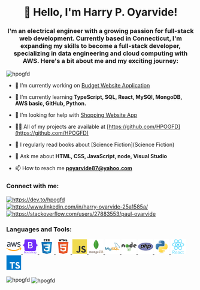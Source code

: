 <h1 align="center">👋 Hello, I'm Harry P. Oyarvide!</h1>
<h3 align="center">I'm an electrical engineer with a growing passion for full-stack web development. Currently based in Connecticut, I'm expanding my skills to become a full-stack developer, specializing in data engineering and cloud computing with AWS. Here's a bit about me and my exciting journey:</h3>

<p align="left"> <img src="https://komarev.com/ghpvc/?username=hpogfd&label=Profile%20views&color=0e75b6&style=flat" alt="hpogfd" /> </p>

- 🔭 I’m currently working on [Budget Website Application](https://github.com/HPOpersonalProjects/BudgetApp.git)

- 🌱 I’m currently learning **TypeScript, SQL, React, MySQl, MongoDB, AWS basic, GitHub, Python.**

- 🤝 I’m looking for help with [Shopping Website App](https://github.com/HPOpersonalProjects/ShoppingApp.git)

- 👨‍💻 All of my projects are available at [https://github.com/HPOGFD](https://github.com/HPOGFD)

- 📝 I regularly read books about [Science Fiction](Science Fiction)

- 💬 Ask me about **HTML, CSS, JavaScript, node, Visual Studio**

- 📫 How to reach me **poyarvide87@yahoo.com**

<h3 align="left">Connect with me:</h3>
<p align="left">
<a href="https://dev.to/https://dev.to/hpogfd" target="blank"><img align="center" src="https://raw.githubusercontent.com/rahuldkjain/github-profile-readme-generator/master/src/images/icons/Social/devto.svg" alt="https://dev.to/hpogfd" height="30" width="40" /></a>
<a href="https://www.linkedin.com/in/harry-oyarvide-25a1585a/" target="blank"><img align="center" src="https://raw.githubusercontent.com/rahuldkjain/github-profile-readme-generator/master/src/images/icons/Social/linked-in-alt.svg" alt="https://www.linkedin.com/in/harry-oyarvide-25a1585a/" height="30" width="40" /></a>
<a href="https://stackoverflow.com/users/https://stackoverflow.com/users/27883553/paul-oyarvide" target="blank"><img align="center" src="https://raw.githubusercontent.com/rahuldkjain/github-profile-readme-generator/master/src/images/icons/Social/stack-overflow.svg" alt="https://stackoverflow.com/users/27883553/paul-oyarvide" height="30" width="40" /></a>
</p>

<h3 align="left">Languages and Tools:</h3>
<p align="left"> <a href="https://aws.amazon.com" target="_blank" rel="noreferrer"> <img src="https://raw.githubusercontent.com/devicons/devicon/master/icons/amazonwebservices/amazonwebservices-original-wordmark.svg" alt="aws" width="40" height="40"/> </a> <a href="https://getbootstrap.com" target="_blank" rel="noreferrer"> <img src="https://raw.githubusercontent.com/devicons/devicon/master/icons/bootstrap/bootstrap-plain-wordmark.svg" alt="bootstrap" width="40" height="40"/> </a> <a href="https://www.w3schools.com/css/" target="_blank" rel="noreferrer"> <img src="https://raw.githubusercontent.com/devicons/devicon/master/icons/css3/css3-original-wordmark.svg" alt="css3" width="40" height="40"/> </a> <a href="https://www.w3.org/html/" target="_blank" rel="noreferrer"> <img src="https://raw.githubusercontent.com/devicons/devicon/master/icons/html5/html5-original-wordmark.svg" alt="html5" width="40" height="40"/> </a> <a href="https://developer.mozilla.org/en-US/docs/Web/JavaScript" target="_blank" rel="noreferrer"> <img src="https://raw.githubusercontent.com/devicons/devicon/master/icons/javascript/javascript-original.svg" alt="javascript" width="40" height="40"/> </a> <a href="https://www.mongodb.com/" target="_blank" rel="noreferrer"> <img src="https://raw.githubusercontent.com/devicons/devicon/master/icons/mongodb/mongodb-original-wordmark.svg" alt="mongodb" width="40" height="40"/> </a> <a href="https://www.mysql.com/" target="_blank" rel="noreferrer"> <img src="https://raw.githubusercontent.com/devicons/devicon/master/icons/mysql/mysql-original-wordmark.svg" alt="mysql" width="40" height="40"/> </a> <a href="https://nodejs.org" target="_blank" rel="noreferrer"> <img src="https://raw.githubusercontent.com/devicons/devicon/master/icons/nodejs/nodejs-original-wordmark.svg" alt="nodejs" width="40" height="40"/> </a> <a href="https://www.php.net" target="_blank" rel="noreferrer"> <img src="https://raw.githubusercontent.com/devicons/devicon/master/icons/php/php-original.svg" alt="php" width="40" height="40"/> </a> <a href="https://www.python.org" target="_blank" rel="noreferrer"> <img src="https://raw.githubusercontent.com/devicons/devicon/master/icons/python/python-original.svg" alt="python" width="40" height="40"/> </a> <a href="https://reactjs.org/" target="_blank" rel="noreferrer"> <img src="https://raw.githubusercontent.com/devicons/devicon/master/icons/react/react-original-wordmark.svg" alt="react" width="40" height="40"/> </a> <a href="https://www.typescriptlang.org/" target="_blank" rel="noreferrer"> <img src="https://raw.githubusercontent.com/devicons/devicon/master/icons/typescript/typescript-original.svg" alt="typescript" width="40" height="40"/> </a> </p>

<p><img align="left" src="https://github-readme-stats.vercel.app/api/top-langs?username=hpogfd&show_icons=true&locale=en&layout=compact" alt="hpogfd" /></p>

<p>&nbsp;<img align="center" src="https://github-readme-stats.vercel.app/api?username=hpogfd&show_icons=true&locale=en" alt="hpogfd" /></p>
